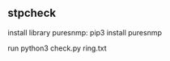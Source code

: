 <h2> stpcheck </h2>
<p>install library puresnmp: pip3 install puresnmp</p>
<p>run python3 check.py ring.txt</p>
